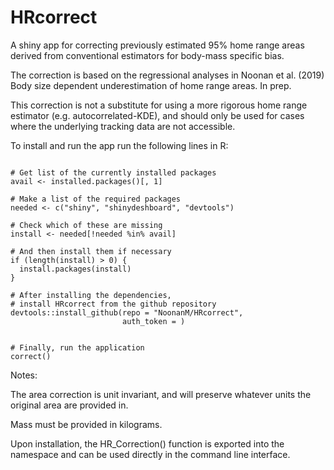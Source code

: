 # HRcorrect
A shiny app for correcting previously estimated 95\% home range areas
derived from conventional estimators for body-mass specific bias.

The correction is based on the regressional analyses in Noonan et al. (2019) Body size dependent underestimation of home range areas. In prep.

This correction is not a substitute for using a more rigorous home range estimator (e.g. autocorrelated-KDE), and should only be used for cases where the underlying tracking data are not accessible.

To install and run the app run the following lines in R:

```{r, echo=FALSE, message=FALSE, warning = FALSE}

# Get list of the currently installed packages
avail <- installed.packages()[, 1]

# Make a list of the required packages
needed <- c("shiny", "shinydeshboard", "devtools")

# Check which of these are missing
install <- needed[!needed %in% avail]

# And then install them if necessary
if (length(install) > 0) {
  install.packages(install)
}

# After installing the dependencies,
# install HRcorrect from the github repository
devtools::install_github(repo = "NoonanM/HRcorrect",
                         auth_token = )


# Finally, run the application
correct()

```

Notes:

The area correction is unit invariant, and will preserve whatever units the original area are provided in.

Mass must be provided in kilograms.

Upon installation, the HR_Correction() function is exported into the namespace and can be used directly in the command line interface.